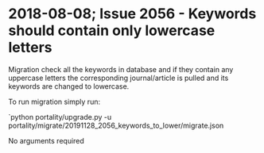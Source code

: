 # 2018-08-08; Issue 2056 - Keywords should contain only lowercase letters

Migration check all the keywords in database and if they contain any uppercase letters the corresponding journal/article is pulled and its keywords are changed to lowercase.

To run migration simply run:

`python portality/upgrade.py -u portality/migrate/20191128_2056_keywords_to_lower/migrate.json

No arguments required
